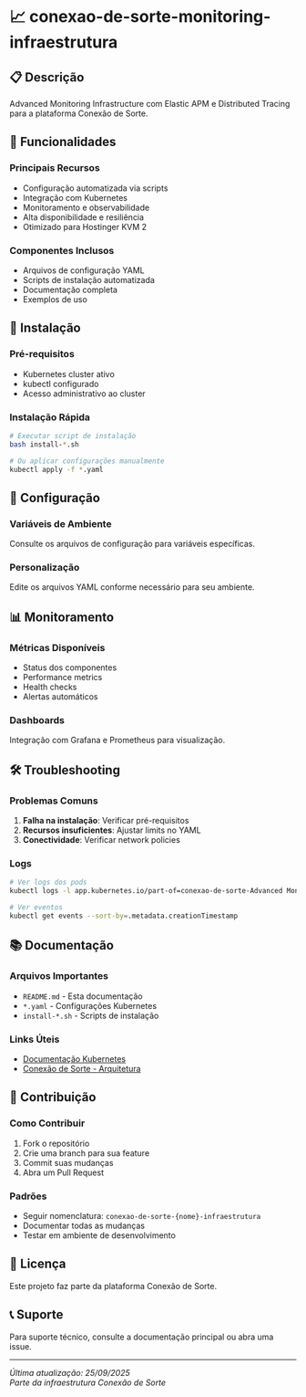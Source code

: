 # 📈 conexao-de-sorte-monitoring-infraestrutura

## 📋 Descrição

Advanced Monitoring Infrastructure com Elastic APM e Distributed Tracing para a plataforma Conexão de Sorte.

## 🎯 Funcionalidades

### Principais Recursos
- Configuração automatizada via scripts
- Integração com Kubernetes
- Monitoramento e observabilidade
- Alta disponibilidade e resiliência
- Otimizado para Hostinger KVM 2

### Componentes Inclusos
- Arquivos de configuração YAML
- Scripts de instalação automatizada
- Documentação completa
- Exemplos de uso

## 🚀 Instalação

### Pré-requisitos
- Kubernetes cluster ativo
- kubectl configurado
- Acesso administrativo ao cluster

### Instalação Rápida
```bash
# Executar script de instalação
bash install-*.sh

# Ou aplicar configurações manualmente
kubectl apply -f *.yaml
```

## 🔧 Configuração

### Variáveis de Ambiente
Consulte os arquivos de configuração para variáveis específicas.

### Personalização
Edite os arquivos YAML conforme necessário para seu ambiente.

## 📊 Monitoramento

### Métricas Disponíveis
- Status dos componentes
- Performance metrics
- Health checks
- Alertas automáticos

### Dashboards
Integração com Grafana e Prometheus para visualização.

## 🛠️ Troubleshooting

### Problemas Comuns
1. **Falha na instalação**: Verificar pré-requisitos
2. **Recursos insuficientes**: Ajustar limits no YAML
3. **Conectividade**: Verificar network policies

### Logs
```bash
# Ver logs dos pods
kubectl logs -l app.kubernetes.io/part-of=conexao-de-sorte-Advanced Monitoring

# Ver eventos
kubectl get events --sort-by=.metadata.creationTimestamp
```

## 📚 Documentação

### Arquivos Importantes
- `README.md` - Esta documentação
- `*.yaml` - Configurações Kubernetes
- `install-*.sh` - Scripts de instalação

### Links Úteis
- [Documentação Kubernetes](https://kubernetes.io/docs/)
- [Conexão de Sorte - Arquitetura](../docs/)

## 🤝 Contribuição

### Como Contribuir
1. Fork o repositório
2. Crie uma branch para sua feature
3. Commit suas mudanças
4. Abra um Pull Request

### Padrões
- Seguir nomenclatura: `conexao-de-sorte-{nome}-infraestrutura`
- Documentar todas as mudanças
- Testar em ambiente de desenvolvimento

## 📄 Licença

Este projeto faz parte da plataforma Conexão de Sorte.

## 📞 Suporte

Para suporte técnico, consulte a documentação principal ou abra uma issue.

---

*Última atualização: 25/09/2025*  
*Parte da infraestrutura Conexão de Sorte*
